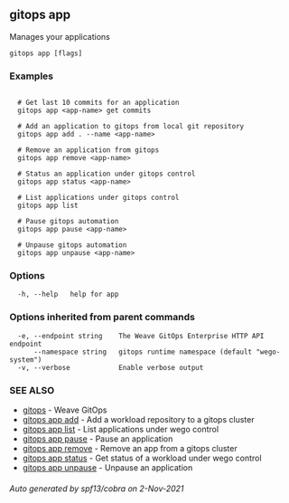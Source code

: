 ## gitops app

Manages your applications

```
gitops app [flags]
```

### Examples

```

  # Get last 10 commits for an application
  gitops app <app-name> get commits

  # Add an application to gitops from local git repository
  gitops app add . --name <app-name>

  # Remove an application from gitops
  gitops app remove <app-name>

  # Status an application under gitops control
  gitops app status <app-name>

  # List applications under gitops control
  gitops app list

  # Pause gitops automation
  gitops app pause <app-name>

  # Unpause gitops automation
  gitops app unpause <app-name>
```

### Options

```
  -h, --help   help for app
```

### Options inherited from parent commands

```
  -e, --endpoint string    The Weave GitOps Enterprise HTTP API endpoint
      --namespace string   gitops runtime namespace (default "wego-system")
  -v, --verbose            Enable verbose output
```

### SEE ALSO

* [gitops](gitops.md)	 - Weave GitOps
* [gitops app add](gitops_app_add.md)	 - Add a workload repository to a gitops cluster
* [gitops app list](gitops_app_list.md)	 - List applications under wego control
* [gitops app pause](gitops_app_pause.md)	 - Pause an application
* [gitops app remove](gitops_app_remove.md)	 - Remove an app from a gitops cluster
* [gitops app status](gitops_app_status.md)	 - Get status of a workload under wego control
* [gitops app unpause](gitops_app_unpause.md)	 - Unpause an application

###### Auto generated by spf13/cobra on 2-Nov-2021
